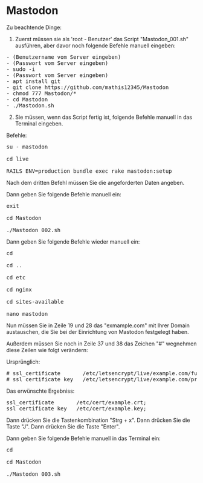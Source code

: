 # Mastodon

Zu beachtende Dinge:

1. Zuerst müssen sie als 'root - Benutzer' das Script "Mastodon_001.sh" ausführen, aber davor noch folgende Befehle manuell eingeben:

<Pre>
- (Benutzername vom Server eingeben)
- (Passwort vom Server eingeben)
- sudo -i
- (Passwort vom Server eingeben)
- apt install git
- git clone https://github.com/mathis12345/Mastodon
- chmod 777 Mastodon/*
- cd Mastodon
- ./Mastodon.sh
</Pre>
  
2. Sie müssen, wenn das Script fertig ist, folgende Befehle manuell in das Terminal eingeben.

Befehle:
<Pre>
su - mastodon

cd live

RAILS_ENV=production bundle exec rake mastodon:setup
</Pre>

Nach dem dritten Befehl müssen Sie die angeforderten Daten angeben.

Dann geben Sie folgende Befehle manuell ein:

<Pre>
exit

cd Mastodon

./Mastodon_002.sh
</Pre>

Dann geben Sie folgende Befehle wieder manuell ein:

<Pre>
cd

cd ..

cd etc

cd nginx

cd sites-available

nano mastodon
</Pre>

Nun müssen Sie in Zeile 19 und 28 das "exmample.com" mit Ihrer Domain austauschen, die Sie bei der Einrichtung von Mastodon festgelegt haben.

Außerdem müssen Sie noch in Zeile 37 und 38 das Zeichen "#" wegnehmen diese Zeilen wie folgt verändern:

Ursprünglich:
<Pre>
# ssl_certificate       /etc/letsencrypt/live/example.com/fullchain.pem;
# ssl_certificate_key   /etc/letsencrypt/live/example.com/privkey.pem;
</Pre>

Das erwünschte Ergebniss:
<Pre>
ssl_certificate       /etc/cert/example.crt;
ssl_certificate_key   /etc/cert/example.key;
</Pre>

Dann drücken Sie die Tastenkombination "Strg + x".
Dann drücken Sie die Taste "J".
Dann drücken Sie die Taste "Enter".

Dann geben Sie folgende Befehle manuell in das Terminal ein:

<Pre>
cd
  
cd Mastodon
  
./Mastodon_003.sh
</Pre>
